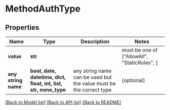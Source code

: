 # MethodAuthType


## Properties
Name | Type | Description | Notes
------------ | ------------- | ------------- | -------------
**value** | **str** |  |  must be one of ["AllowAll", "StaticRoles", ]
**any string name** | **bool, date, datetime, dict, float, int, list, str, none_type** | any string name can be used but the value must be the correct type | [optional]

[[Back to Model list]](../README.md#documentation-for-models) [[Back to API list]](../README.md#documentation-for-api-endpoints) [[Back to README]](../README.md)


